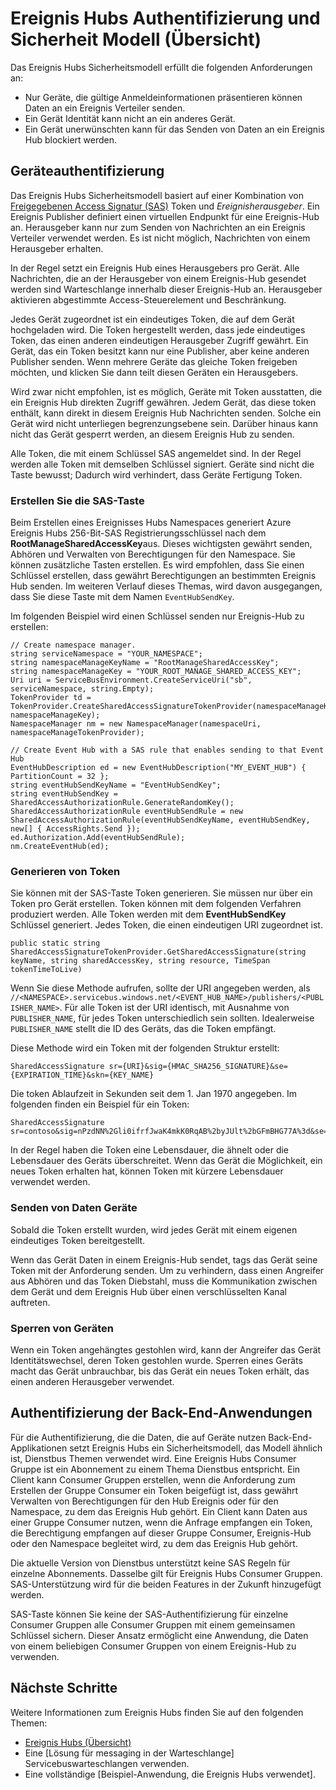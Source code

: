 <properties 
    pageTitle="Übersicht über das Ereignis Hubs Authentifizierung und Sicherheit Modell | Microsoft Azure"
    description="Ereignis Hubs Authentifizierung und Sicherheit Übersicht über das Objektmodell."
    services="event-hubs"
    documentationCenter="na"
    authors="sethmanheim"
    manager="timlt"
    editor="" />
<tags 
    ms.service="event-hubs"
    ms.devlang="na"
    ms.topic="article"
    ms.tgt_pltfrm="na"
    ms.workload="na"
    ms.date="08/16/2016"
    ms.author="sethm;clemensv" />

# <a name="event-hubs-authentication-and-security-model-overview"></a>Ereignis Hubs Authentifizierung und Sicherheit Modell (Übersicht)

Das Ereignis Hubs Sicherheitsmodell erfüllt die folgenden Anforderungen an:

- Nur Geräte, die gültige Anmeldeinformationen präsentieren können Daten an ein Ereignis Verteiler senden.
- Ein Gerät Identität kann nicht an ein anderes Gerät.
- Ein Gerät unerwünschten kann für das Senden von Daten an ein Ereignis Hub blockiert werden.

## <a name="device-authentication"></a>Geräteauthentifizierung

Das Ereignis Hubs Sicherheitsmodell basiert auf einer Kombination von [Freigegebenen Access Signatur (SAS)](../service-bus-messaging/service-bus-shared-access-signature-authentication.md) Token und *Ereignisherausgeber*. Ein Ereignis Publisher definiert einen virtuellen Endpunkt für eine Ereignis-Hub an. Herausgeber kann nur zum Senden von Nachrichten an ein Ereignis Verteiler verwendet werden. Es ist nicht möglich, Nachrichten von einem Herausgeber erhalten.

In der Regel setzt ein Ereignis Hub eines Herausgebers pro Gerät. Alle Nachrichten, die an der Herausgeber von einem Ereignis-Hub gesendet werden sind Warteschlange innerhalb dieser Ereignis-Hub an. Herausgeber aktivieren abgestimmte Access-Steuerelement und Beschränkung.

Jedes Gerät zugeordnet ist ein eindeutiges Token, die auf dem Gerät hochgeladen wird. Die Token hergestellt werden, dass jede eindeutiges Token, das einen anderen eindeutigen Herausgeber Zugriff gewährt. Ein Gerät, das ein Token besitzt kann nur eine Publisher, aber keine anderen Publisher senden. Wenn mehrere Geräte das gleiche Token freigeben möchten, und klicken Sie dann teilt diesen Geräten ein Herausgebers.

Wird zwar nicht empfohlen, ist es möglich, Geräte mit Token ausstatten, die ein Ereignis Hub direkten Zugriff gewähren. Jedem Gerät, das diese token enthält, kann direkt in diesem Ereignis Hub Nachrichten senden. Solche ein Gerät wird nicht unterliegen begrenzungsebene sein. Darüber hinaus kann nicht das Gerät gesperrt werden, an diesem Ereignis Hub zu senden.

Alle Token, die mit einem Schlüssel SAS angemeldet sind. In der Regel werden alle Token mit demselben Schlüssel signiert. Geräte sind nicht die Taste bewusst; Dadurch wird verhindert, dass Geräte Fertigung Token.

### <a name="create-the-sas-key"></a>Erstellen Sie die SAS-Taste

Beim Erstellen eines Ereignisses Hubs Namespaces generiert Azure Ereignis Hubs 256-Bit-SAS Registrierungsschlüssel nach dem **RootManageSharedAccessKey**aus. Dieses wichtigsten gewährt senden, Abhören und Verwalten von Berechtigungen für den Namespace. Sie können zusätzliche Tasten erstellen. Es wird empfohlen, dass Sie einen Schlüssel erstellen, dass gewährt Berechtigungen an bestimmten Ereignis Hub senden. Im weiteren Verlauf dieses Themas, wird davon ausgegangen, dass Sie diese Taste mit dem Namen `EventHubSendKey`.

Im folgenden Beispiel wird einen Schlüssel senden nur Ereignis-Hub zu erstellen:

```
// Create namespace manager.
string serviceNamespace = "YOUR_NAMESPACE";
string namespaceManageKeyName = "RootManageSharedAccessKey";
string namespaceManageKey = "YOUR_ROOT_MANAGE_SHARED_ACCESS_KEY";
Uri uri = ServiceBusEnvironment.CreateServiceUri("sb", serviceNamespace, string.Empty);
TokenProvider td = TokenProvider.CreateSharedAccessSignatureTokenProvider(namespaceManageKeyName, namespaceManageKey);
NamespaceManager nm = new NamespaceManager(namespaceUri, namespaceManageTokenProvider);

// Create Event Hub with a SAS rule that enables sending to that Event Hub
EventHubDescription ed = new EventHubDescription("MY_EVENT_HUB") { PartitionCount = 32 };
string eventHubSendKeyName = "EventHubSendKey";
string eventHubSendKey = SharedAccessAuthorizationRule.GenerateRandomKey();
SharedAccessAuthorizationRule eventHubSendRule = new SharedAccessAuthorizationRule(eventHubSendKeyName, eventHubSendKey, new[] { AccessRights.Send });
ed.Authorization.Add(eventHubSendRule); 
nm.CreateEventHub(ed);
```

### <a name="generate-tokens"></a>Generieren von Token

Sie können mit der SAS-Taste Token generieren. Sie müssen nur über ein Token pro Gerät erstellen. Token können mit dem folgenden Verfahren produziert werden. Alle Token werden mit dem **EventHubSendKey** Schlüssel generiert. Jedes Token, die einen eindeutigen URI zugeordnet ist.

```
public static string SharedAccessSignatureTokenProvider.GetSharedAccessSignature(string keyName, string sharedAccessKey, string resource, TimeSpan tokenTimeToLive)
```

Wenn Sie diese Methode aufrufen, sollte der URI angegeben werden, als `//<NAMESPACE>.servicebus.windows.net/<EVENT_HUB_NAME>/publishers/<PUBLISHER_NAME>`. Für alle Token ist der URI identisch, mit Ausnahme von `PUBLISHER_NAME`, für jedes Token unterschiedlich sein sollten. Idealerweise `PUBLISHER_NAME` stellt die ID des Geräts, das die Token empfängt.

Diese Methode wird ein Token mit der folgenden Struktur erstellt:

```
SharedAccessSignature sr={URI}&sig={HMAC_SHA256_SIGNATURE}&se={EXPIRATION_TIME}&skn={KEY_NAME}
```

Die token Ablaufzeit in Sekunden seit dem 1. Jan 1970 angegeben. Im folgenden finden ein Beispiel für ein Token:

```
SharedAccessSignature sr=contoso&sig=nPzdNN%2Gli0ifrfJwaK4mkK0RqAB%2byJUlt%2bGFmBHG77A%3d&se=1403130337&skn=RootManageSharedAccessKey
```

In der Regel haben die Token eine Lebensdauer, die ähnelt oder die Lebensdauer des Geräts überschreitet. Wenn das Gerät die Möglichkeit, ein neues Token erhalten hat, können Token mit kürzere Lebensdauer verwendet werden.

### <a name="devices-sending-data"></a>Senden von Daten Geräte

Sobald die Token erstellt wurden, wird jedes Gerät mit einem eigenen eindeutiges Token bereitgestellt.

Wenn das Gerät Daten in einem Ereignis-Hub sendet, tags das Gerät seine Token mit der Anforderung senden. Um zu verhindern, dass einen Angreifer aus Abhören und das Token Diebstahl, muss die Kommunikation zwischen dem Gerät und dem Ereignis Hub über einen verschlüsselten Kanal auftreten.

### <a name="blacklisting-devices"></a>Sperren von Geräten

Wenn ein Token angehängtes gestohlen wird, kann der Angreifer das Gerät Identitätswechsel, deren Token gestohlen wurde. Sperren eines Geräts macht das Gerät unbrauchbar, bis das Gerät ein neues Token erhält, das einen anderen Herausgeber verwendet.

## <a name="authentication-of-back-end-applications"></a>Authentifizierung der Back-End-Anwendungen

Für die Authentifizierung, die die Daten, die auf Geräte nutzen Back-End-Applikationen setzt Ereignis Hubs ein Sicherheitsmodell, das Modell ähnlich ist, Dienstbus Themen verwendet wird. Eine Ereignis Hubs Consumer Gruppe ist ein Abonnement zu einem Thema Dienstbus entspricht. Ein Client kann Consumer Gruppen erstellen, wenn die Anforderung zum Erstellen der Gruppe Consumer ein Token beigefügt ist, dass gewährt Verwalten von Berechtigungen für den Hub Ereignis oder für den Namespace, zu dem das Ereignis Hub gehört. Ein Client kann Daten aus einer Gruppe Consumer nutzen, wenn die Anfrage empfangen ein Token, die Berechtigung empfangen auf dieser Gruppe Consumer, Ereignis-Hub oder den Namespace begleitet wird, zu dem das Ereignis Hub gehört.

Die aktuelle Version von Dienstbus unterstützt keine SAS Regeln für einzelne Abonnements. Dasselbe gilt für Ereignis Hubs Consumer Gruppen. SAS-Unterstützung wird für die beiden Features in der Zukunft hinzugefügt werden.

SAS-Taste können Sie keine der SAS-Authentifizierung für einzelne Consumer Gruppen alle Consumer Gruppen mit einem gemeinsamen Schlüssel sichern. Dieser Ansatz ermöglicht eine Anwendung, die Daten von einem beliebigen Consumer Gruppen von einem Ereignis-Hub zu verwenden.

## <a name="next-steps"></a>Nächste Schritte

Weitere Informationen zum Ereignis Hubs finden Sie auf den folgenden Themen:

- [Ereignis Hubs (Übersicht)]
- Eine [Lösung für messaging in der Warteschlange] Servicebuswarteschlangen verwenden.
- Eine vollständige [Beispiel-Anwendung, die Ereignis Hubs verwendet].

[Ereignis Hubs (Übersicht)]: event-hubs-overview.md
[Beispiel-Anwendung, Ereignis Hubs verwendet]: https://code.msdn.microsoft.com/Service-Bus-Event-Hub-286fd097
[in der Warteschlange Lösung für messaging]: ../service-bus-messaging/service-bus-dotnet-multi-tier-app-using-service-bus-queues.md
 
